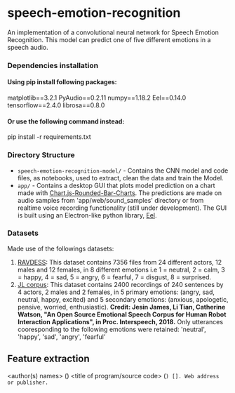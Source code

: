 # speech-emotion-recognition
An implementation of a convolutional neural network for Speech Emotion Recognition. This model can predict 
one of five different emotions in a speech audio.

### Dependencies installation
#### Using pip install following packages:
  matplotlib==3.2.1
  PyAudio==0.2.11
  numpy==1.18.2
  Eel==0.14.0
  tensorflow==2.4.0
  librosa==0.8.0
#### Or use the following command instead:
  pip install -r requirements.txt
  
### Directory Structure
- `speech-emotion-recognition-model/` - Contains the CNN model and code files, as notebooks, used to extract, clean the data and train the Model.
- `app/` - Contains a desktop GUI that plots model prediction on a chart made with [Chart.js-Rounded-Bar-Charts](https://github.com/jedtrow/Chart.js-Rounded-Bar-Charts). The predictions are made on audio samples from 'app/web/sound_samples' directory or from realtime voice recording functionality (still under development). The GUI is built using an Electron-like python library, [Eel](https://github.com/ChrisKnott/Eel#:~:text=Eel%20is%20a%20little%20Python,from%20Javascript%2C%20and%20vice%20versa.). 

### Datasets
Made use of the followings datasets:
1. [RAVDESS](https://zenodo.org/record/1188976): This dataset contains 7356 files from 24 different actors, 12 males and 12 females, in 8 different emotions i.e 1 = neutral, 2 = calm, 3 = happy, 4 = sad, 5 = angry, 6 = fearful, 7 = disgust, 8 = surprised.
2. [JL corpus](https://www.kaggle.com/tli725/jl-corpus): This dataset contains 2400 recordings of 240 sentences by 4 actors, 2 males and 2 females, in 5 primary emotions: (angry, sad, neutral, happy, excited) and 5 secondary emotions: (anxious, apologetic, pensive, worried, enthusiastic). **Credit: Jesin James, Li Tian, Catherine Watson, "An Open Source Emotional Speech Corpus for Human Robot Interaction Applications", in Proc. Interspeech, 2018.**
Only utterances cooresponding to the following emotions were retained:
'neutral', 'happy', 'sad', 'angry', 'fearful'

## Feature extraction


<author(s) names> (<date>) <title of program/source code> (<code version>) [<type>]. Web address or publisher.
